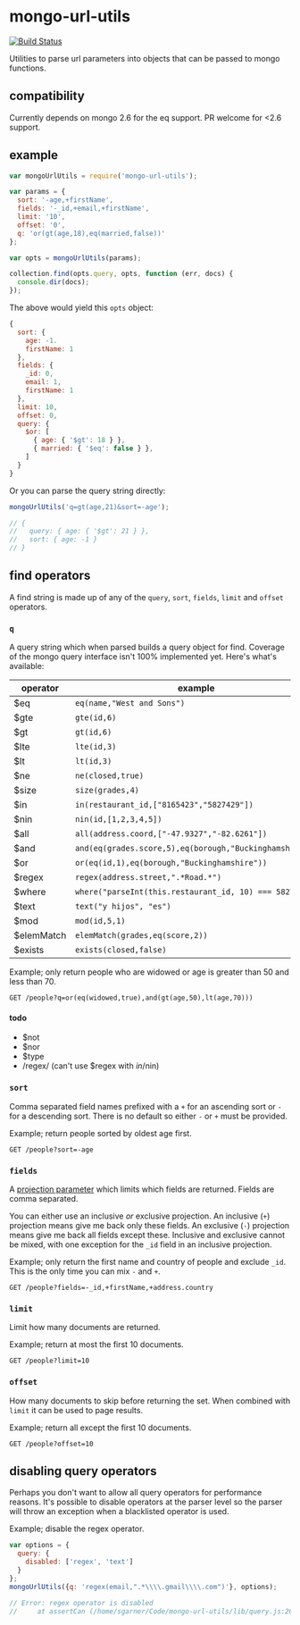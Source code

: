 # mongo-url-utils

[![Build Status](https://travis-ci.org/seangarner/mongo-url-utils.svg?branch=master)](https://travis-ci.org/seangarner/mongo-url-utils)

Utilities to parse url parameters into objects that can be passed to mongo functions.

## compatibility
Currently depends on mongo 2.6 for the eq support.  PR welcome for <2.6 support.


## example
```js
var mongoUrlUtils = require('mongo-url-utils');

var params = {
  sort: '-age,+firstName',
  fields: '-_id,+email,+firstName',
  limit: '10',
  offset: '0',
  q: 'or(gt(age,18),eq(married,false))'
};

var opts = mongoUrlUtils(params);

collection.find(opts.query, opts, function (err, docs) {
  console.dir(docs);
});
```

The above would yield this `opts` object:
```js
{
  sort: {
    age: -1.
    firstName: 1
  },
  fields: {
    _id: 0,
    email: 1,
    firstName: 1
  },
  limit: 10,
  offset: 0,
  query: {
    $or: [
      { age: { '$gt': 18 } },
      { married: { '$eq': false } },
    ]
  }
}
```

Or you can parse the query string directly:
```js
mongoUrlUtils('q=gt(age,21)&sort=-age');

// {
//   query: { age: { '$gt': 21 } },
//   sort: { age: -1 }
// }
```

## find operators
A find string is made up of any of the `query`, `sort`, `fields`, `limit` and `offset` operators.


### `q`
A query string which when parsed builds a query object for find.  Coverage of the mongo query
interface isn't 100% implemented yet.  Here's what's available:

operator    | example
----------- | -------------
$eq         | `eq(name,"West and Sons")`
$gte        | `gte(id,6)`
$gt         | `gt(id,6)`
$lte        | `lte(id,3)`
$lt         | `lt(id,3)`
$ne         | `ne(closed,true)`
$size       | `size(grades,4)`
$in         | `in(restaurant_id,["8165423","5827429"])`
$nin        | `nin(id,[1,2,3,4,5])`
$all        | `all(address.coord,["-47.9327","-82.6261"])`
$and        | `and(eq(grades.score,5),eq(borough,"Buckinghamshire"))`
$or         | `or(eq(id,1),eq(borough,"Buckinghamshire"))`
$regex      | `regex(address.street,".*Road.*")`
$where      | `where("parseInt(this.restaurant_id, 10) === 5827429")`
$text       | `text("y hijos", "es")`
$mod        | `mod(id,5,1)`
$elemMatch  | `elemMatch(grades,eq(score,2))`
$exists     | `exists(closed,false)`

Example; only return people who are widowed or age is greater than 50 and less than 70.
```
GET /people?q=or(eq(widowed,true),and(gt(age,50),lt(age,70)))
```

#### todo
  - $not
  - $nor
  - $type
  - /regex/ (can't use $regex with $in/$nin)


### `sort`
Comma separated field names prefixed with a `+` for an ascending sort or `-` for a descending sort.
There is no default so either `-` or `+` must be provided.

Example; return people sorted by oldest age first.

```
GET /people?sort=-age
```

### `fields`
A [projection parameter](http://docs.mongodb.org/manual/reference/method/db.collection.find) which
limits which fields are returned.  Fields are comma separated.

You can either use an inclusive *or*  exclusive projection.  An inclusive (`+`) projection means
give me back only these fields.  An exclusive (`-`) projection means give me back all fields except
these.  Inclusive and exclusive cannot be mixed, with one exception for the `_id` field in an
inclusive projection.

Example; only return the first name and country of people and exclude `_id`.  This is the only
time you can mix `-` and `+`.

```
GET /people?fields=-_id,+firstName,+address.country
```

### `limit`
Limit how many documents are returned.

Example; return at most the first 10 documents.
```
GET /people?limit=10
```

### `offset`
How many documents to skip before returning the set.  When combined with `limit` it can be used to
page results.

Example; return all except the first 10 documents.
```
GET /people?offset=10
```

## disabling query operators
Perhaps you don't want to allow all query operators for performance reasons.  It's possible to
disable operators at the parser level so the parser will throw an exception when a blacklisted
operator is used.

Example; disable the regex operator.
```js
var options = {
  query: {
    disabled: ['regex', 'text']
  }
};
mongoUrlUtils({q: 'regex(email,".*\\\\.gmail\\\\.com")'}, options);

// Error: regex operator is disabled
//     at assertCan (/home/sgarner/Code/mongo-url-utils/lib/query.js:2641:59)
```